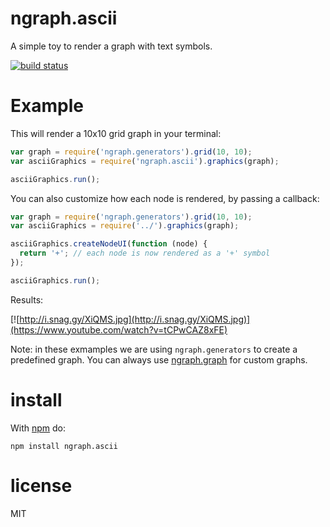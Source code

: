 # ngraph.ascii

A simple toy to render a graph with text symbols.

[![build status](https://secure.travis-ci.org/anvaka/ngraph.ascii.png)](http://travis-ci.org/anvaka/ngraph.ascii)
# Example

This will render a 10x10 grid graph in your terminal:

``` js
var graph = require('ngraph.generators').grid(10, 10);
var asciiGraphics = require('ngraph.ascii').graphics(graph);

asciiGraphics.run();
```

You can also customize how each node is rendered, by passing a callback:

``` js
var graph = require('ngraph.generators').grid(10, 10);
var asciiGraphics = require('../').graphics(graph);

asciiGraphics.createNodeUI(function (node) {
  return '+'; // each node is now rendered as a '+' symbol
});

asciiGraphics.run();
```

Results: 

[![http://i.snag.gy/XiQMS.jpg](http://i.snag.gy/XiQMS.jpg)](https://www.youtube.com/watch?v=tCPwCAZ8xFE)

Note: in these exmamples we are using `ngraph.generators` to create a predefined graph.
You can always use [ngraph.graph](https://github.com/anvaka/ngraph.graph) for custom graphs.

# install

With [npm](https://npmjs.org) do:

```
npm install ngraph.ascii
```

# license

MIT
